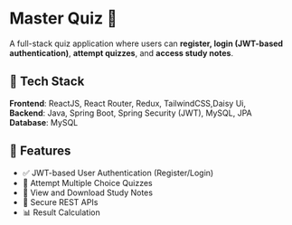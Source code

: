 # Master Quiz 🧠

A full-stack quiz application where users can **register, login (JWT-based authentication)**, **attempt quizzes**, and **access study notes**.

## 🔧 Tech Stack

**Frontend**: ReactJS, React Router, Redux, TailwindCSS,Daisy Ui,  
**Backend**: Java, Spring Boot, Spring Security (JWT), MySQL, JPA  
**Database**: MySQL

## 📌 Features

- ✅ JWT-based User Authentication (Register/Login)
- 🧠 Attempt Multiple Choice Quizzes
- 📝 View and Download Study Notes
- 🔐 Secure REST APIs
- 📊 Result Calculation


